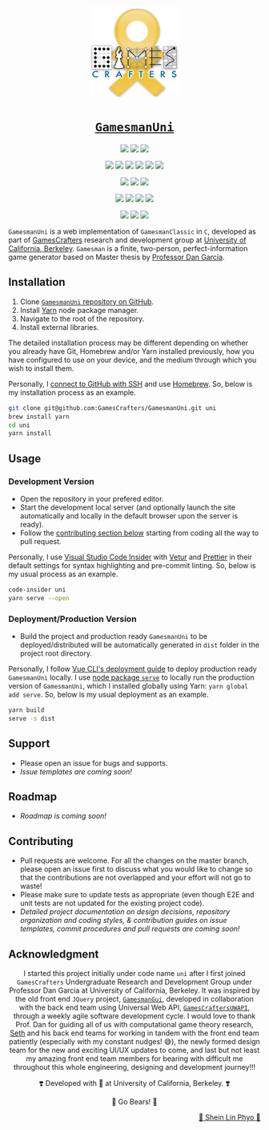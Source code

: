 <!-- ####################################################################### -->
<!-- logo -->

<p align="center">
    <a alt="GamesCrafters logo" href="https://github.com/GamesCrafters" rel="noreferrer" target="_blank">
        <img src="src/assets/LApp.png?sanitize=true"></a>
</p>

<!-- ####################################################################### -->
<!-- title -->

<h1 align="center">
    <a href="https://github.com/GamesCrafters/GamesmanUni" rel="noreferrer" target="_blank">
        <code>GamesmanUni</code></a>
</h1>

<!-- ####################################################################### -->
<!-- shield -->

<p align="center">
    <a alt="GitHub watchers" href="https://github.com/GamesCrafters/GamesmanUni/watchers" rel="noreferrer" target="_blank">
        <img src="https://img.shields.io/github/watchers/GamesCrafters/GamesmanUni?style=social"></a>
    <a alt="GitHub stars" href="https://github.com/GamesCrafters/GamesmanUni/stargazers" rel="noreferrer" target="_blank">
        <img src="https://img.shields.io/github/stars/GamesCrafters/GamesmanUni?style=social"></a>
    <a alt="GitHub forks" href="https://github.com/GamesCrafters/GamesmanUni/network/members" rel="noreferrer" target="_blank">
        <img src="https://img.shields.io/github/forks/GamesCrafters/GamesmanUni?style=social"></a>
</p>

<p align="center">
    <a alt="GitHub search hit counter" href="https://github.com/GamesCrafters/GamesmanUni" rel="noreferrer" target="_blank">
        <img src="https://img.shields.io/github/search/GamesCrafters/GamesmanUni/GamesCrafters?label=GitHub%20search%20hit%20count"></a>
    <a alt="GitHub language count" href="https://github.com/GamesCrafters/GamesmanUni" rel="noreferrer" target="_blank">
        <img src="https://img.shields.io/github/languages/count/GamesCrafters/GamesmanUni"></a>
    <a alt="GitHub top language" href="https://github.com/GamesCrafters/GamesmanUni" rel="noreferrer" target="_blank">
        <img src="https://img.shields.io/github/languages/top/GamesCrafters/GamesmanUni"></a>
    <a alt="W3C Validation" href="https://validator.nu/?doc=https%3A%2F%2Fnyc.cs.berkeley.edu%2Funi%2F&laxtype=yes&showimagereport=yes&showsource=yes&showoutline=yes" rel="noreferrer" target="_blank">
        <img src="https://img.shields.io/w3c-validation/default?targetUrl=https%3A%2F%2Fnyc.cs.berkeley.edu%2Funi%2F"></a>
    <a alt="GitHub code size in bytes" href="https://github.com/GamesCrafters/GamesmanUni" rel="noreferrer" target="_blank">
        <img src="https://img.shields.io/github/languages/code-size/GamesCrafters/GamesmanUni"></a>
    <a alt="GitHub repo size" href="https://github.com/GamesCrafters/GamesmanUni" rel="noreferrer" target="_blank">
        <img src="https://img.shields.io/github/repo-size/GamesCrafters/GamesmanUni"></a>
</p>

<p align="center">
    <a alt="GitHub commit activity" href="https://github.com/GamesCrafters/GamesmanUni/commits/master" rel="noreferrer" target="_blank">
        <img src="https://img.shields.io/github/commit-activity/y/GamesCrafters/GamesmanUni"></a>
    <a alt="GitHub last commit" href="https://github.com/GamesCrafters/GamesmanUni/commits/master" rel="noreferrer" target="_blank">
        <img src="https://img.shields.io/github/last-commit/GamesCrafters/GamesmanUni"></a>
    <a alt="GitHub contributors" href="https://github.com/GamesCrafters/GamesmanUni/graphs/contributors" rel="noreferrer" target="_blank">
        <img src="https://img.shields.io/github/contributors/GamesCrafters/GamesmanUni"></a>
</p>

<p align="center">
    <a alt="GitHub issues" href="https://github.com/GamesCrafters/GamesmanUni/issues" rel="noreferrer" target="_blank">
        <img src="https://img.shields.io/github/issues-raw/GamesCrafters/GamesmanUni"></a>
    <a alt="Github closed issues" href="https://github.com/GamesCrafters/GamesmanUni/issues?q=is%3Aissue+is%3Aclosed" rel="noreferrer" target="_blank">
        <img src="https://img.shields.io/github/issues-closed-raw/GamesCrafters/GamesmanUni"></a>
    <a alt="GitHub pull requests" href="https://github.com/GamesCrafters/GamesmanUni/pulls" rel="noreferrer" target="_blank">
        <img src="https://img.shields.io/github/issues-pr-raw/GamesCrafters/GamesmanUni"></a>
    <a alt="GitHub closed pull requests" href="https://github.com/GamesCrafters/GamesmanUni/pulls?q=is%3Apr+is%3Aclosed" rel="noreferrer" target="_blank">
        <img src="https://img.shields.io/github/issues-pr-closed-raw/GamesCrafters/GamesmanUni"></a>
</p>

<p align="center">
    <a alt="GitHub package.json version" href="https://github.com/GamesCrafters/GamesmanUni/blob/master/package.json" rel="noreferrer" target="_blank">
        <img src="https://img.shields.io/github/package-json/v/GamesCrafters/GamesmanUni"></a>
    <a alt="Website" href="https://nyc.cs.berkeley.edu/uni" rel="noreferrer" target="_blank">
        <img src="https://img.shields.io/website?label=GamesmanUni%20website%20status&url=https%3A%2F%2Fnyc.cs.berkeley.edu%2Funi"></a>
    <a alt="License" href="https://github.com/GamesCrafters/GamesmanUni/blob/master/LICENSE" rel="noreferrer" target="_blank">
        <img src="https://img.shields.io/badge/License-GPLv3-blue.svg"></a>
</p>

<!-- ####################################################################### -->
<!-- about -->

`GamesmanUni` is a web implementation of `GamesmanClassic` in `C`, developed as part of [GamesCrafters](http://gamescrafters.berkeley.edu/) research and development group at [University of California, Berkeley](https://www.berkeley.edu/). `Gamesman` is a finite, two-person, perfect-information game generator based on Master thesis by [Professor Dan Garcia](https://people.eecs.berkeley.edu/~ddgarcia/).

<!-- ####################################################################### -->
<!-- installation -->

## Installation

1. Clone [`GamesmanUni` repository on GitHub](https://github.com/GamesCrafters/GamesmanUni).
2. Install [Yarn](https://yarnpkg.com/) node package manager.
3. Navigate to the root of the repository.
4. Install external libraries.

The detailed installation process may be different depending on whether you already have Git, Homebrew and/or Yarn installed previously, how you have configured to use on your device, and the medium through which you wish to install them.

Personally, I [connect to GitHub with SSH](https://help.github.com/en/github/authenticating-to-github/connecting-to-github-with-ssh) and use [Homebrew](https://brew.sh/). So, below is my installation process as an example.

```zsh
git clone git@github.com:GamesCrafters/GamesmanUni.git uni
brew install yarn
cd uni
yarn install
```

<!-- ####################################################################### -->
<!-- usage -->

## Usage

### Development Version

- Open the repository in your prefered editor.
- Start the development local server (and optionally launch the site automatically and locally in the default browser upon the server is ready).
- Follow the [contributing section below](#Contributing) starting from coding all the way to pull request.

Personally, I use [Visual Studio Code Insider](https://code.visualstudio.com/insiders/) with [Vetur](https://marketplace.visualstudio.com/items?itemName=octref.vetur) and [Prettier](https://marketplace.visualstudio.com/items?itemName=esbenp.prettier-vscode) in their default settings for syntax highlighting and pre-commit linting. So, below is my usual process as an example.

```zsh
code-insider uni
yarn serve --open
```

### Deployment/Production Version

- Build the project and production ready `GamesmanUni` to be deployed/distributed will be automatically generated in `dist` folder in the project root directory.

Personally, I follow [Vue CLI's deployment guide](https://cli.vuejs.org/guide/deployment.html) to deploy production ready `GamesmanUni` locally. I use [node package `serve`](https://www.npmjs.com/package/serve) to locally run the production version of `GamesmanUni`, which I installed globally using Yarn: `yarn global add serve`. So, below is my usual deployment as an example.

```zsh
yarn build
serve -s dist
```

<!-- ####################################################################### -->
<!-- support -->

## Support

- Please open an issue for bugs and supports.
- _Issue templates are coming soon!_

<!-- ####################################################################### -->
<!-- roadmap -->

## Roadmap

- _Roadmap is coming soon!_

<!-- ####################################################################### -->
<!-- contributing -->

## Contributing

- Pull requests are welcome. For all the changes on the master branch, please open an issue first to discuss what you would like to change so that the contributions are not overlapped and your effort will not go to waste!
- Please make sure to update tests as appropriate (even though E2E and unit tests are not updated for the existing project code).
- _Detailed project documentation on design decisions, repository organization and coding styles, & contribution guides on issue templates, commit procedures and pull requests are coming soon!_

<!-- ####################################################################### -->
<!-- acknowledgement -->

## Acknowledgment

<div>
    <p align="center">I started this project initially under code name <code>uni</code> after I first joined <code>GamesCrafters</code> Undergraduate Research and Development Group under Professor Dan Garcia at University of California, Berkeley. It was inspired by the old front end <code>JQuery</code> project, <a href="https://github.com/GamesCrafters/GamesmanGui" rel="noreferrer" target="_blank"><code>GamesmanGui</code></a>, developed in collaboration with the back end team using Universal Web API, <a href="https://github.com/GamesCrafters/GamesCraftersUWAPI" rel="noreferrer" target="_blank"><code>GamesCraftersUWAPI</code></a>, through a weekly agile software development cycle. I would love to thank Prof. Dan for guiding all of us with computational game theory research, <a href="https://github.com/sethlu" rel="noreferrer" target="_blank">Seth</a> and his back end teams for working in tandem with the front end team patiently (especially with my constant nudges! 😅), the newly formed design team for the new and exciting UI/UX updates to come, and last but not least my amazing front end team members for bearing with difficult me throughout this whole engineering, designing and development journey!!!</p>
    <p align="center">❣️ Developed with 💙 at University of California, Berkeley. ❣️</p>
    <p align="center">🐻 Go Bears! 🐻</p>
    <p align="right"><a href="https://github.com/Penguinlay" rel="noreferrer" target="_blank">🐼 Shein Lin Phyo 🐧</a></p>
</div>

<!-- ####################################################################### -->
